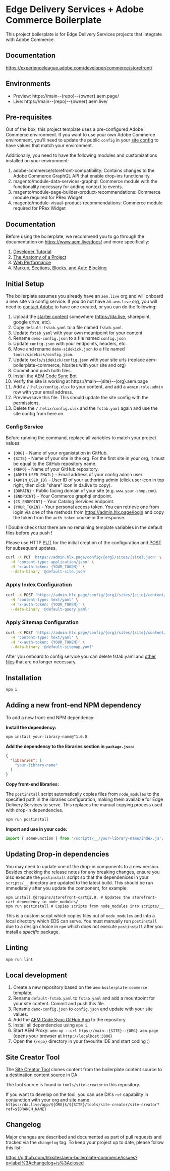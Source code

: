 # Edge Delivery Services + Adobe Commerce Boilerplate
This project boilerplate is for Edge Delivery Services projects that integrate with Adobe Commerce.

## Documentation
https://experienceleague.adobe.com/developer/commerce/storefront/

## Environments
- Preview: https://main--{repo}--{owner}.aem.page/
- Live: https://main--{repo}--{owner}.aem.live/

## Pre-requisites

Out of the box, this project template uses a pre-configured Adobe Commerce environment. If you want to use your own Adobe Commerce environment, you'll need to update the public `config` in your [site config](https://www.aem.live/docs/admin.html#tag/siteConfig) to have values that match your environment.

Additionally, you need to have the following modules and customizations installed on your environment:

1. adobe-commerce/storefront-compatibility: Contains changes to the Adobe Commerce GraphQL API that enable drop-ins functionality.
1. magento/module-data-services-graphql: Commerce module with the functionality necessary for adding context to events.
1. magento/module-page-builder-product-recommendations: Commerce module required for PRex Widget
1. magento/module-visual-product-recommendations: Commerce module required for PRex Widget
<!-- 1. TODO: Add further prereqs.  -->

## Documentation

Before using the boilerplate, we recommend you to go through the documentation on https://www.aem.live/docs/ and more specifically:
1. [Developer Tutorial](https://www.aem.live/developer/tutorial)
2. [The Anatomy of a Project](https://www.aem.live/developer/anatomy-of-a-project)
3. [Web Performance](https://www.aem.live/developer/keeping-it-100)
4. [Markup, Sections, Blocks, and Auto Blocking](https://www.aem.live/developer/markup-sections-blocks)

## Initial Setup

The boilerplate assumes you already have an `aem.live` org and will onboard a new site via config service. If you do not have an `aem.live` org, you will need to [contact Adobe](https://discord.gg/aem-live) to have one created, or you can do the following:

1. Upload the [starter content](https://github.com/hlxsites/aem-boilerplate-commerce/releases/tag/starter-content) somewhere (https://da.live, sharepoint, google drive, etc).
1. Copy `default-fstab.yaml` to a file named `fstab.yaml`.
1. Update `fstab.yaml` with your own mountpoint for your content.
1. Rename `demo-config.json` to a file named `config.json`
1. Update `config.json` with your endpoints, headers, etc.
1. Move and rename `demo-sidekick.json` to a file named `tools/sidekick/config.json`.
1. Update `tools/sidekick/config.json` with your site urls (replace aem-boilerplate-commerce, hlxsites with your site and org)
1. Commit and push both files.
1. Install the [AEM Code Sync Bot](https://github.com/apps/aem-code-sync)
1. Verify the site is working at https://main--{site}--{org}.aem.page
1. Add a `/.helix/config.xlsx` to your content, and add a `admin.role.admin` row with your email address.
1. Preview/save this file. This should update the site config with the permissions.
1. Delete the `/.helix/config.xlsx` and the `fstab.yaml` again and use the site config from here on.

### Config Service

Before running the command, replace all variables to match your project values:

* `{ORG}` - Name of your organistation in GitHub.
* `{SITE}` - Name of your site in the org. For the first site in your org, it must be equal to the GitHub repository name.
* `{REPO}` - Name of your GitHub repository.
* `{ADMIN_USER_EMAIL}` - Email address of your config admin user.
* `{ADMIN_USER_ID}` - User ID of your authoring admin (click user icon in top right, then click "share" icon in da.live to copy).
* `{DOMAIN}` - Public facing domain of your site (e.g. `www.your-shop.com`).
* `{ENDPOINT}` - Your Commerce graphql endpoint.
* `{CS_ENDPOINT}` - Your Catalog Services endpoint.
* `{YOUR_TOKEN}` - Your personal access token. You can retrieve one from login via one of the methods from https://admin.hlx.page/login and copy the token from the `auth_token` cookie in the response.

! Double check that there are no remaining template variables in the default files before you push !

Please use HTTP [PUT](https://www.aem.live/docs/admin.html#tag/siteConfig/operation/createSiteSite) for the initial creation of the configuration and [POST](https://www.aem.live/docs/admin.html#tag/siteConfig/operation/updateConfigSite) for subsequent updates.

```bash
curl -X PUT 'https://admin.hlx.page/config/{org}/sites/{site}.json' \
  -H 'content-type: application/json' \
  -H 'x-auth-token: {YOUR_TOKEN}' \
  --data-binary '@default-site.json'
```

### Apply Index Configuration
```bash
curl -X POST 'https://admin.hlx.page/config/{org}/sites/{site}/content/query.yaml' \
  -H 'content-type: text/yaml' \
  -H 'x-auth-token: {YOUR_TOKEN}' \
  --data-binary '@default-query.yaml'
```

### Apply Sitemap Configuration
```bash
curl -X POST 'https://admin.hlx.page/config/{org}/sites/{site}/content/sitemap.yaml' \
  -H 'content-type: text/yaml' \
  -H 'x-auth-token: {YOUR_TOKEN}' \
  --data-binary '@default-sitemap.yaml'
```

After you onboard to config service you can delete fstab.yaml and [other files](https://www.aem.live/docs/config-service-setup#remove-unused-configuration-files) that are no longer necessary.

## Installation

```sh
npm i
```

## Adding a new front-end NPM dependency

To add a new front-end NPM dependency:

**Install the dependency:**

```bash
npm install your-library-name@^1.0.0
```

**Add the dependency to the libraries section in `package.json`:**

```json
{
  "libraries": [
    "your-library-name"
  ]
}
```

**Copy front-end libraries:**

The `postinstall` script automatically copies files from `node_modules` to the specified path in the libraries configuration, making them available for Edge Delivery Services to serve. This replaces the manual copying process used with drop-in dependencies.

```bash
npm run postinstall
```

**Import and use in your code:**

```javascript
import { someFunction } from '/scripts/__/your-library-name/index.js';
```

## Updating Drop-in dependencies

You may need to update one of the drop-in components to a new version. Besides checking the release notes for any breaking changes, ensure you also execute the `postinstall` script so that the dependenices in your `scripts/__` directory are updated to the latest build. This should be run immediately after you update the component, for example:

```
npm install @dropins/storefront-cart@2.0. # Updates the storefront-cart dependency in node_modules/
npm run postinstall # Copies scripts from node_modules into scripts/__
```

This is a custom script which copies files out of `node_modules` and into a local directory which EDS can serve. You must manually run `postinstall` due to a design choice in `npm` which does not execute `postinstall` after you install a _specific_ package.

## Linting

```sh
npm run lint
```

## Local development

1. Create a new repository based on the `aem-boilerplate-commerce` template,
1. Rename `default-fstab.yaml` to `fstab.yaml` and add a mountpoint for your site content. Commit and push this file.
1. Rename `demo-config.json` to `config.json` and update with your site values.
1. Add the [AEM Code Sync GitHub App](https://github.com/apps/aem-code-sync) to the repository
1. Install all dependencies using `npm i`.
1. Start AEM Proxy: `aem-up --url htps://main--{SITE}--{ORG}.aem.page` (opens your browser at `http://localhost:3000`)
1. Open the `{repo}` directory in your favourite IDE and start coding :)

## Site Creator Tool

The [Site Creator Tool](https://da.live/app/hlxsites/aem-boilerplate-commerce/tools/site-creator/site-creator) clones content from the boilerplate content source to a destination content source in DA.

The tool source is found in `tools/site-creator` in this repository.

If you want to develop on the tool, you can use DA's `ref` capability in conjunction with your org and site name: `https://da.live/app/${ORG}$/${SITE}/tools/site-creator/site-creator?ref=${BRANCH_NAME}`


## Changelog

Major changes are described and documented as part of pull requests and tracked via the `changelog` tag. To keep your project up to date, please follow this list:

https://github.com/hlxsites/aem-boilerplate-commerce/issues?q=label%3Achangelog+is%3Aclosed
